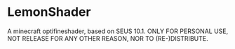 # LemonShader
A minecraft optifineshader, based on SEUS 10.1.
ONLY FOR PERSONAL USE, NOT RELEASE FOR ANY OTHER REASON, NOR TO (RE-)DISTRIBUTE.
